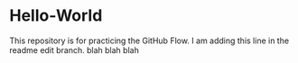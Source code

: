 # Hello-World
This repository is for practicing the GitHub Flow.
I am adding this line in the readme edit branch.
blah blah blah

